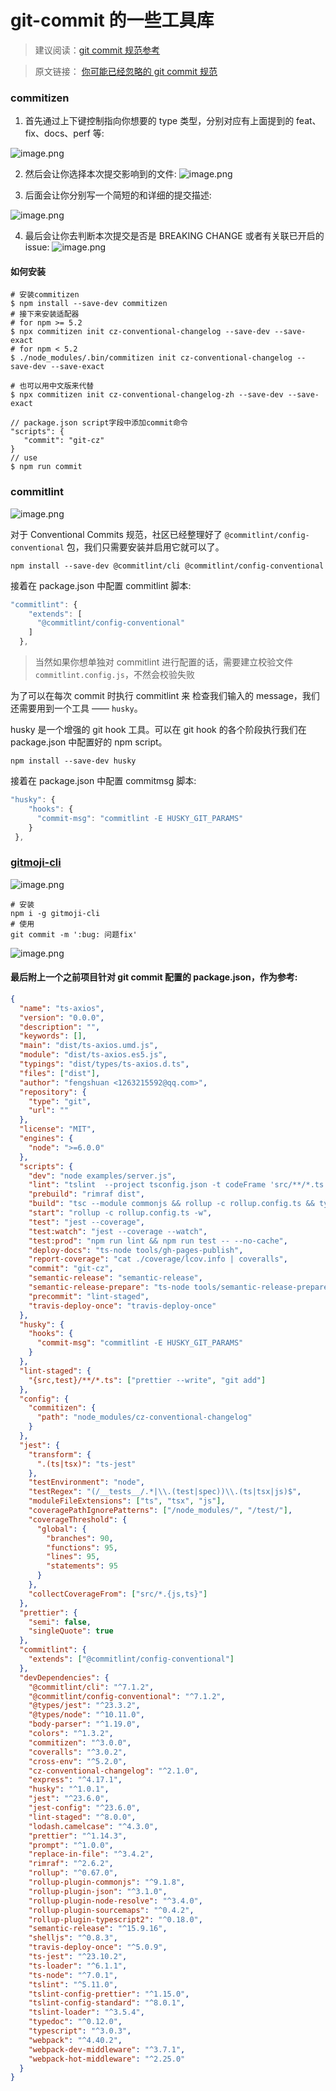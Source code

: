 # git-commit 的一些工具库

> 建议阅读：[git commit 规范参考 ](https://www.jianshu.com/p/cac0fe9c34c4)

> 原文链接： [你可能已经忽略的 git commit 规范](https://segmentfault.com/a/1190000021634111)

### commitizen

1. 首先通过上下键控制指向你想要的 type 类型，分别对应有上面提到的 feat、fix、docs、perf 等:

![image.png](https://upload-images.jianshu.io/upload_images/12877063-bb54886e2b6b6139.png?imageMogr2/auto-orient/strip%7CimageView2/2/w/1240)

2. 然后会让你选择本次提交影响到的文件:
   ![image.png](https://upload-images.jianshu.io/upload_images/12877063-437a0737281e7ea7.png?imageMogr2/auto-orient/strip%7CimageView2/2/w/1240)

3. 后面会让你分别写一个简短的和详细的提交描述:

![image.png](https://upload-images.jianshu.io/upload_images/12877063-344b97df205a6df4.png?imageMogr2/auto-orient/strip%7CimageView2/2/w/1240)

4. 最后会让你去判断本次提交是否是 BREAKING CHANGE 或者有关联已开启的 issue:
   ![image.png](https://upload-images.jianshu.io/upload_images/12877063-9bc06b42cff827a8.png?imageMogr2/auto-orient/strip%7CimageView2/2/w/1240)

#### 如何安装

```shell
# 安装commitizen
$ npm install --save-dev commitizen
# 接下来安装适配器
# for npm >= 5.2
$ npx commitizen init cz-conventional-changelog --save-dev --save-exact
# for npm < 5.2
$ ./node_modules/.bin/commitizen init cz-conventional-changelog --save-dev --save-exact

# 也可以用中文版来代替
$ npx commitizen init cz-conventional-changelog-zh --save-dev --save-exact

// package.json script字段中添加commit命令
"scripts": {
   "commit": "git-cz"
}
// use
$ npm run commit
```

### commitlint

![image.png](https://upload-images.jianshu.io/upload_images/12877063-67a488dacb1754fb.png?imageMogr2/auto-orient/strip%7CimageView2/2/w/1240)

对于 Conventional Commits 规范，社区已经整理好了 `@commitlint/config-conventional` 包，我们只需要安装并启用它就可以了。

```shell
npm install --save-dev @commitlint/cli @commitlint/config-conventional
```

接着在 package.json 中配置 commitlint 脚本:

```js
"commitlint": {
    "extends": [
      "@commitlint/config-conventional"
    ]
  },
```

> 当然如果你想单独对 commitlint 进行配置的话，需要建立校验文件 `commitlint.config.js`，不然会校验失败

为了可以在每次 commit 时执行 commitlint 来 检查我们输入的 message，我们还需要用到一个工具 —— `husky`。

husky 是一个增强的 git hook 工具。可以在 git hook 的各个阶段执行我们在 package.json 中配置好的 npm script。

```shell
npm install --save-dev husky
```

接着在 package.json 中配置 commitmsg 脚本:

```js
"husky": {
    "hooks": {
      "commit-msg": "commitlint -E HUSKY_GIT_PARAMS"
    }
 },
```

### [gitmoji-cli](https://github.com/carloscuesta/gitmoji/)

![image.png](https://upload-images.jianshu.io/upload_images/12877063-fc5db8f4842d91e2.png?imageMogr2/auto-orient/strip%7CimageView2/2/w/1240)

```shell
# 安装
npm i -g gitmoji-cli
# 使用
git commit -m ':bug: 问题fix'
```

![image.png](https://upload-images.jianshu.io/upload_images/12877063-ca7112fea660a548.png?imageMogr2/auto-orient/strip%7CimageView2/2/w/1240)

#### 最后附上一个之前项目针对 git commit 配置的 package.json，作为参考:

```json
{
  "name": "ts-axios",
  "version": "0.0.0",
  "description": "",
  "keywords": [],
  "main": "dist/ts-axios.umd.js",
  "module": "dist/ts-axios.es5.js",
  "typings": "dist/types/ts-axios.d.ts",
  "files": ["dist"],
  "author": "fengshuan <1263215592@qq.com>",
  "repository": {
    "type": "git",
    "url": ""
  },
  "license": "MIT",
  "engines": {
    "node": ">=6.0.0"
  },
  "scripts": {
    "dev": "node examples/server.js",
    "lint": "tslint  --project tsconfig.json -t codeFrame 'src/**/*.ts' 'test/**/*.ts'",
    "prebuild": "rimraf dist",
    "build": "tsc --module commonjs && rollup -c rollup.config.ts && typedoc --out docs --target es6 --theme minimal --mode file src",
    "start": "rollup -c rollup.config.ts -w",
    "test": "jest --coverage",
    "test:watch": "jest --coverage --watch",
    "test:prod": "npm run lint && npm run test -- --no-cache",
    "deploy-docs": "ts-node tools/gh-pages-publish",
    "report-coverage": "cat ./coverage/lcov.info | coveralls",
    "commit": "git-cz",
    "semantic-release": "semantic-release",
    "semantic-release-prepare": "ts-node tools/semantic-release-prepare",
    "precommit": "lint-staged",
    "travis-deploy-once": "travis-deploy-once"
  },
  "husky": {
    "hooks": {
      "commit-msg": "commitlint -E HUSKY_GIT_PARAMS"
    }
  },
  "lint-staged": {
    "{src,test}/**/*.ts": ["prettier --write", "git add"]
  },
  "config": {
    "commitizen": {
      "path": "node_modules/cz-conventional-changelog"
    }
  },
  "jest": {
    "transform": {
      ".(ts|tsx)": "ts-jest"
    },
    "testEnvironment": "node",
    "testRegex": "(/__tests__/.*|\\.(test|spec))\\.(ts|tsx|js)$",
    "moduleFileExtensions": ["ts", "tsx", "js"],
    "coveragePathIgnorePatterns": ["/node_modules/", "/test/"],
    "coverageThreshold": {
      "global": {
        "branches": 90,
        "functions": 95,
        "lines": 95,
        "statements": 95
      }
    },
    "collectCoverageFrom": ["src/*.{js,ts}"]
  },
  "prettier": {
    "semi": false,
    "singleQuote": true
  },
  "commitlint": {
    "extends": ["@commitlint/config-conventional"]
  },
  "devDependencies": {
    "@commitlint/cli": "^7.1.2",
    "@commitlint/config-conventional": "^7.1.2",
    "@types/jest": "^23.3.2",
    "@types/node": "^10.11.0",
    "body-parser": "^1.19.0",
    "colors": "^1.3.2",
    "commitizen": "^3.0.0",
    "coveralls": "^3.0.2",
    "cross-env": "^5.2.0",
    "cz-conventional-changelog": "^2.1.0",
    "express": "^4.17.1",
    "husky": "^1.0.1",
    "jest": "^23.6.0",
    "jest-config": "^23.6.0",
    "lint-staged": "^8.0.0",
    "lodash.camelcase": "^4.3.0",
    "prettier": "^1.14.3",
    "prompt": "^1.0.0",
    "replace-in-file": "^3.4.2",
    "rimraf": "^2.6.2",
    "rollup": "^0.67.0",
    "rollup-plugin-commonjs": "^9.1.8",
    "rollup-plugin-json": "^3.1.0",
    "rollup-plugin-node-resolve": "^3.4.0",
    "rollup-plugin-sourcemaps": "^0.4.2",
    "rollup-plugin-typescript2": "^0.18.0",
    "semantic-release": "^15.9.16",
    "shelljs": "^0.8.3",
    "travis-deploy-once": "^5.0.9",
    "ts-jest": "^23.10.2",
    "ts-loader": "^6.1.1",
    "ts-node": "^7.0.1",
    "tslint": "^5.11.0",
    "tslint-config-prettier": "^1.15.0",
    "tslint-config-standard": "^8.0.1",
    "tslint-loader": "^3.5.4",
    "typedoc": "^0.12.0",
    "typescript": "^3.0.3",
    "webpack": "^4.40.2",
    "webpack-dev-middleware": "^3.7.1",
    "webpack-hot-middleware": "^2.25.0"
  }
}
```
